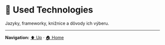 # 🧰 Used Technologies

Jazyky, frameworky, knižnice a dôvody ich výberu.

---
**Navigation:** [⬆️ Up](./index.md) · [🏠 Home](../index.md)
